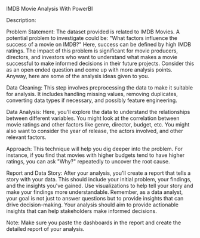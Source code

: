 IMDB Movie Analysis With PowerBI
    
Description:

Problem Statement: 
The dataset provided is related to IMDB Movies. A potential problem to investigate could be: "What factors influence the success of a movie on IMDB?" Here, success can be defined by high IMDB ratings. The impact of this problem is significant for movie producers, directors, and investors who want to understand what makes a movie successful to make informed decisions in their future projects. Consider this as an open ended question and come up with more analysis points. Anyway, here are some of the analysis ideas given to you. 



Data Cleaning:
This step involves preprocessing the data to make it suitable for analysis. It includes handling missing values, removing duplicates, converting data types if necessary, and possibly feature engineering.



Data Analysis:
Here, you'll explore the data to understand the relationships between different variables. You might look at the correlation between movie ratings and other factors like genre, director, budget, etc. You might also want to consider the year of release, the actors involved, and other relevant factors.



Approach:
This technique will help you dig deeper into the problem. For instance, if you find that movies with higher budgets tend to have higher ratings, you can ask "Why?" repeatedly to uncover the root cause.



Report and Data Story:
After your analysis, you'll create a report that tells a story with your data. This should include your initial problem, your findings, and the insights you've gained. Use visualizations to help tell your story and make your findings more understandable.
Remember, as a data analyst, your goal is not just to answer questions but to provide insights that can drive decision-making. Your analysis should aim to provide actionable insights that can help stakeholders make informed decisions.


Note: Make sure you paste the dashboards in the report and create the detailed report of your analysis.
